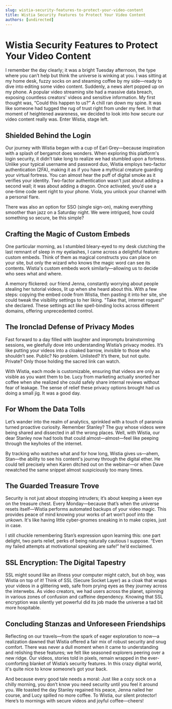 ```yaml
---
slug: wistia-security-features-to-protect-your-video-content
title: Wistia Security Features to Protect Your Video Content
authors: [undirected]
---
```



# Wistia Security Features to Protect Your Video Content

I remember the day clearly; it was a bright Tuesday afternoon, the type where you can’t help but think the universe is winking at you. I was sitting at my home desk, fuzzy socks on and steaming coffee by my side—ready to dive into editing some video content. Suddenly, a news alert popped up on my phone. A popular video streaming site had a massive data breach, exposing countless creators' videos and sensitive information. My first thought was, “Could this happen to us?” A chill ran down my spine. It was like someone had tugged the rug of trust right from under my feet. In that moment of heightened awareness, we decided to look into how secure our video content really was. Enter Wistia, stage left.

## Shielded Behind the Login

Our journey with Wistia began with a cup of Earl Grey—because inspiration with a splash of bergamot does wonders. When exploring this platform's login security, it didn’t take long to realize we had stumbled upon a fortress. Unlike your typical username and password duo, Wistia employs two-factor authentication (2FA), making it as if you have a mythical creature guarding your virtual fortress. You can almost hear the puff of digital smoke as it verifies your identity. Two-factor authentication wasn't just about adding a second wall; it was about adding a dragon. Once activated, you’d use a one-time code sent right to your phone. Viola, you unlock your channel with a personal flare.

There was also an option for SSO (single sign-on), making everything smoother than jazz on a Saturday night. We were intrigued, how could something so secure, be this simple?

## Crafting the Magic of Custom Embeds

One particular morning, as I stumbled bleary-eyed to my desk clutching the last remnant of sleep in my eyelashes, I came across a delightful feature: custom embeds. Think of them as magical constructs you can place on your site, but only the wizard who knows the magic word can see its contents. Wistia's custom embeds work similarly—allowing us to decide who sees what and where.

A memory flickered: our friend Jenna, constantly worrying about people stealing her tutorial videos, lit up when she heard about this. With a few steps: copying the embed code from Wistia, then pasting it into her site, she could tweak the visibility settings to her liking. "Take that, internet rogues!" she declared. These settings act like spell-binding locks across different domains, offering unprecedented control.

## The Ironclad Defense of Privacy Modes

Fast forward to a day filled with laughter and impromptu brainstorming sessions, we gleefully dove into understanding Wistia’s privacy modes. It’s like putting your videos into a cloaked barrow, invisible to those who shouldn’t see. Public? No problem. Unlisted? It’s there, but not quite. Private? Only those holding the sacred link can watch.

With Wistia, each mode is customizable, ensuring that videos are only as visible as you want them to be. Lucy from marketing actually snorted her coffee when she realized she could safely share internal reviews without fear of leakage. The sense of relief these privacy options brought had us doing a small jig. It was a good day.

## For Whom the Data Tolls

Let’s wander into the realm of analytics, sprinkled with a touch of paranoia turned proactive curiosity. Remember Stanley? The guy whose videos were being shared and dissected in all the wrong places. Well, with Wistia, our dear Stanley now had tools that could almost—almost—feel like peeping through the keyholes of the internet.

By tracking who watches what and for how long, Wistia gives us—ahem, Stan—the ability to see his content's journey through the digital ether. He could tell precisely when Karen ditched out on the webinar—or when Dave rewatched the same snippet almost suspiciously too many times.

## The Guarded Treasure Trove

Security is not just about stopping intruders; it’s about keeping a keen eye on the treasure chest. Every Monday—because that’s when the universe resets itself—Wistia performs automated backups of your video magic. This provides peace of mind knowing your works of art won’t poof into the unkown. It's like having little cyber-gnomes sneaking in to make copies, just in case.

I still chuckle remembering Stan’s expression upon learning this: one part delight, two parts relief, perks of being naturally cautious I suppose. “Even my failed attempts at motivational speaking are safe!” he’d exclaimed.

## SSL Encryption: The Digital Tapestry

SSL might sound like an illness your computer might catch, but oh boy, was Wistia on top of it! Think of SSL (Secure Socket Layer) as a cloak that wraps your videos in a glittering web, safe from prying eyes as they journey across the interwebs. As video creators, we had users across the planet, spinning in various zones of confusion and caffeine dependency. Knowing that SSL encryption was silently yet powerful did its job made the universe a tad bit more hospitable.

## Concluding Stanzas and Unforeseen Friendships

Reflecting on our travels—from the spark of eager exploration to now—a realization dawned that Wistia offered a fair mix of robust security and snug comfort. There was never a dull moment when it came to understanding and relishing these features; we felt like seasoned explorers peering over a new ridge. Our videos, stories told in pixels, remain wrapped in the ever-comforting blanket of Wistia’s security features. In this crazy digital world, it's quite nice to know someone’s got your back.

And because every good tale needs a moral: Just like a cozy sock on a chilly morning, you don’t know you need security until you feel it around you. We toasted the day Stanley regained his peace, Jenna nailed her course, and Lucy spilled no more coffee. To Wistia, our silent protector! Here’s to mornings with secure videos and joyful coffee—cheers!
```
